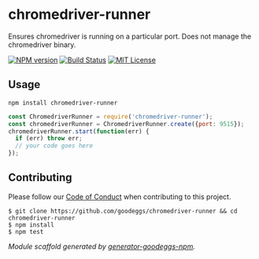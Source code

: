 # chromedriver-runner

Ensures chromedriver is running on a particular port.  Does not manage the chromedriver binary.

[![NPM version](http://img.shields.io/npm/v/chromedriver-runner.svg?style=flat-square)](https://www.npmjs.org/package/chromedriver-runner)
[![Build Status](http://img.shields.io/travis/goodeggs/chromedriver-runner.svg?style=flat-square)](https://travis-ci.org/goodeggs/chromedriver-runner)
[![MIT License](http://img.shields.io/badge/license-MIT-blue.svg?style=flat-square)](https://github.com/goodeggs/chromedriver-runner/blob/master/LICENSE.md)

## Usage

```
npm install chromedriver-runner
```

```javascript
const ChromedriverRunner = require('chromedriver-runner');
const chromedriverRunner = ChromedriverRunner.create({port: 9515});
chromedriverRunner.start(function(err) {
  if (err) throw err;
  // your code goes here
});
```

## Contributing

Please follow our [Code of Conduct](https://github.com/goodeggs/mongoose-webdriver/blob/master/CODE_OF_CONDUCT.md)
when contributing to this project.

```
$ git clone https://github.com/goodeggs/chromedriver-runner && cd chromedriver-runner
$ npm install
$ npm test
```

_Module scaffold generated by [generator-goodeggs-npm](https://github.com/goodeggs/generator-goodeggs-npm)._
